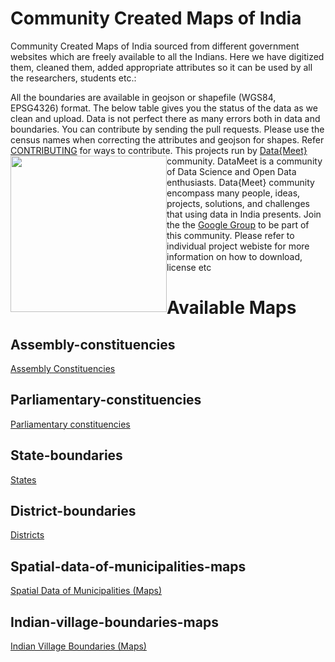 # Community Created Maps of India

Community Created Maps of India sourced from different government websites which are freely available to all the 
Indians. Here we have digitized them, cleaned them, added appropriate attributes so it can be used by all the 
researchers, students etc.:

All the boundaries are available in geojson or shapefile (WGS84, EPSG4326) format. The below table gives you the 
status of the data as we clean and upload. Data is not perfect there as many errors both in data and boundaries. 
You can contribute by sending the pull requests. Please use the census names when correcting the attributes and 
geojson for shapes. Refer [CONTRIBUTING](./contributing) for ways to contribute.
<img width="250px" style="float:left" src="http://projects.datameet.org/logo/datameet_logo_v.1.2.png" > This 
projects run by [Data{Meet}](http://datameet.org) community. DataMeet is a community of Data Science and Open 
Data enthusiasts. Data{Meet} community encompass many people, ideas, projects, solutions, and challenges that 
using data in India presents. Join the the [Google Group](https://groups.google.com/group/datameet) to be part of 
this community.
Please refer to individual project webiste for more information on how to download, license etc
# Available Maps
## Assembly-constituencies
[Assembly Constituencies](./assembly-constituencies/index.md)
## Parliamentary-constituencies
[Parliamentary constituencies](./parliamentary-constituencies/index.md)
## State-boundaries
[States](./states/index.md)
## District-boundaries
[Districts](./districts/index.md)
## Spatial-data-of-municipalities-maps
[Spatial Data of Municipalities (Maps)](http://projects.datameet.org/Municipal_Spatial_Data)
## Indian-village-boundaries-maps
[Indian Village Boundaries (Maps)](http://projects.datameet.org/indian_village_boundaries)